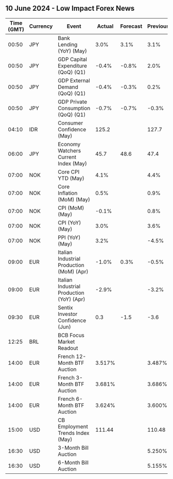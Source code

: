 ## 10 June 2024 - Low Impact Forex News

| Time (GMT) | Currency | Event | Actual | Forecast | Previous |
|------|----------|-------|--------|----------|----------|
| 00:50 | JPY | Bank Lending (YoY) (May) | 3.0% | 3.1% | 3.1% |
| 00:50 | JPY | GDP Capital Expenditure (QoQ) (Q1) | -0.4% | -0.8% | 2.0% |
| 00:50 | JPY | GDP External Demand (QoQ) (Q1) | -0.4% | -0.3% | 0.2% |
| 00:50 | JPY | GDP Private Consumption (QoQ) (Q1) | -0.7% | -0.7% | -0.3% |
| 04:10 | IDR | Consumer Confidence (May) | 125.2 |  | 127.7 |
| 06:00 | JPY | Economy Watchers Current Index (May) | 45.7 | 48.6 | 47.4 |
| 07:00 | NOK | Core CPI YTD (May) | 4.1% |  | 4.4% |
| 07:00 | NOK | Core Inflation (MoM) (May) | 0.5% |  | 0.9% |
| 07:00 | NOK | CPI (MoM) (May) | -0.1% |  | 0.8% |
| 07:00 | NOK | CPI (YoY) (May) | 3.0% |  | 3.6% |
| 07:00 | NOK | PPI (YoY) (May) | 3.2% |  | -4.5% |
| 09:00 | EUR | Italian Industrial Production (MoM) (Apr) | -1.0% | 0.3% | -0.5% |
| 09:00 | EUR | Italian Industrial Production (YoY) (Apr) | -2.9% |  | -3.2% |
| 09:30 | EUR | Sentix Investor Confidence (Jun) | 0.3 | -1.5 | -3.6 |
| 12:25 | BRL | BCB Focus Market Readout |  |  |  |
| 14:00 | EUR | French 12-Month BTF Auction | 3.517% |  | 3.487% |
| 14:00 | EUR | French 3-Month BTF Auction | 3.681% |  | 3.686% |
| 14:00 | EUR | French 6-Month BTF Auction | 3.624% |  | 3.600% |
| 15:00 | USD | CB Employment Trends Index (May) | 111.44 |  | 110.48 |
| 16:30 | USD | 3-Month Bill Auction |  |  | 5.250% |
| 16:30 | USD | 6-Month Bill Auction |  |  | 5.155% |
